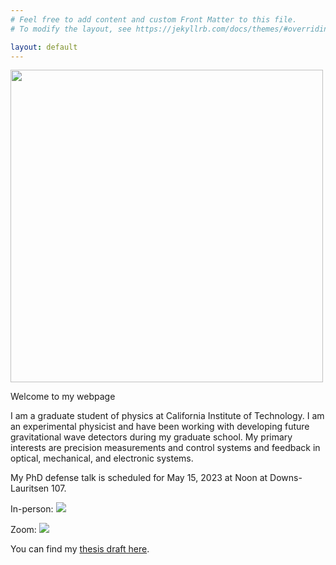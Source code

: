 ```yaml
---
# Feel free to add content and custom Front Matter to this file.
# To modify the layout, see https://jekyllrb.com/docs/themes/#overriding-theme-defaults

layout: default
---
```


<img src="{{site.baseurl}}/data/figures/DisplayPicture.jpg" height="500">

Welcome to my webpage

I am a graduate student of physics at California Institute of Technology. I
am an experimental physicist and have been working with developing future
gravitational wave detectors during my graduate school. My primary interests
are precision measurements and control systems and feedback in optical,
mechanical, and electronic systems.

My PhD defense talk is scheduled for May 15, 2023 at Noon at Downs-Lauritsen 107.

In-person:
<a target="_blank" href="https://calendar.google.com/calendar/event?action=TEMPLATE&amp;tmeid=MXQ1dnJlbzJmYWxnYmxoYWdpa2MxbjMyN2cgYW5jaGFsLnBoeXNpY3NAbQ&amp;tmsrc=anchal.physics%40gmail.com"><img border="0" src="https://www.google.com/calendar/images/ext/gc_button1_en-GB.gif"></a>

Zoom:
<a target="_blank" href="https://calendar.google.com/calendar/event?action=TEMPLATE&amp;tmeid=b2pubm5ibGhyMXFuMDE1NG9tOHJhcDBmZDQgYW5jaGFsLnBoeXNpY3NAbQ&amp;tmsrc=anchal.physics%40gmail.com"><img border="0" src="https://www.google.com/calendar/images/ext/gc_button1_en-GB.gif"></a>

You can find my [thesis draft here](https://git.ligo.org/anchal.gupta/writing-presenting/-/jobs/artifacts/master/file/thesis/thesis.pdf?job=thesis).
